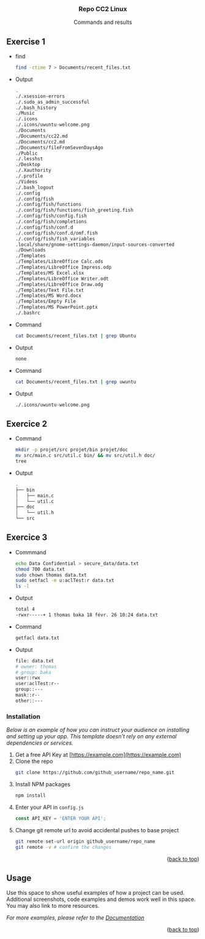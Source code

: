 <br />
<div align="center">
  <h3 align="center">Repo CC2 Linux</h3>

  <p align="center">
  	Commands and results
  </p>
</div>



<!-- CC2 -->
## Exercise 1

* find
  ```sh
  find -ctime 7 > Documents/recent_files.txt
  ```

* Output
  ```sh
  .
  ./.xsession-errors
  ./.sudo_as_admin_successful
  ./.bash_history
  ./Music
  ./.icons
  ./.icons/uwuntu-welcome.png
  ./Documents
  ./Documents/cc22.md
  ./Documents/cc2.md
  ./Documents/fileFromSevenDaysAgo
  ./Public
  ./.lesshst
  ./Desktop
  ./.Xauthority
  ./.profile
  ./Videos
  ./.bash_logout
  ./.config
  ./.config/fish
  ./.config/fish/functions
  ./.config/fish/functions/fish_greeting.fish
  ./.config/fish/config.fish
  ./.config/fish/completions
  ./.config/fish/conf.d
  ./.config/fish/conf.d/omf.fish
  ./.config/fish/fish_variables
  .local/share/gnome-settings-daemon/input-sources-converted
  ./Downloads
  ./Templates
  ./Templates/LibreOffice Calc.ods
  ./Templates/LibreOffice Impress.odp
  ./Templates/MS Excel.xlsx
  ./Templates/LibreOffice Writer.odt
  ./Templates/LibreOffice Draw.odg
  ./Templates/Text File.txt
  ./Templates/MS Word.docx
  ./Templates/Empty File
  ./Templates/MS PowerPoint.pptx
  ./.bashrc
  ```  

* Command 
  ```sh
  cat Documents/recent_files.txt | grep Ubuntu
  ```
* Output
  ```sh
  none
  ```

* Command 
  ```sh
  cat Documents/recent_files.txt | grep uwuntu                                                                                                                                                                       1 (0.002s) < 10:- output :
  ```
* Output
  ```sh
  ./.icons/uwuntu-welcome.png
  ```

## Exercice 2

* Command
  ```sh
  mkdir -p projet/src projet/bin projet/doc
  mv src/main.c src/util.c bin/ && mv src/util.h doc/
  tree
  ```
* Output 
  ```sh
  .
  ├── bin
  │   ├── main.c
  │   └── util.c
  ├── doc
  │   └── util.h
  └── src
  ```

## Exercice 3
* Commmand
  ```sh
  echo Data Confidential > secure_data/data.txt
  chmod 700 data.txt
  sudo chown thomas data.txt
  sudo setfacl -m u:aclTest:r data.txt
  ls -l
  ```
* Output
  ```sh
  total 4
  -rwxr-----+ 1 thomas baka 18 févr. 26 10:24 data.txt
  ```
* Command
  ```sh
  getfacl data.txt
  ```
* Output
  ```sh
  file: data.txt
  # owner: thomas
  # group: baka
  user::rwx
  user:aclTest:r--
  group::---
  mask::r--
  other::---
  ```


### Installation
_Below is an example of how you can instruct your audience on installing and setting up your app. This template doesn't rely on any external dependencies or services._

1. Get a free API Key at [https://example.com](https://example.com)
2. Clone the repo
   ```sh
   git clone https://github.com/github_username/repo_name.git
   ```
3. Install NPM packages
   ```sh
   npm install
   ```
4. Enter your API in `config.js`
   ```js
   const API_KEY = 'ENTER YOUR API';
   ```
5. Change git remote url to avoid accidental pushes to base project
   ```sh
   git remote set-url origin github_username/repo_name
   git remote -v # confirm the changes
   ```

<p align="right">(<a href="#readme-top">back to top</a>)</p>



<!-- USAGE EXAMPLES -->
## Usage

Use this space to show useful examples of how a project can be used. Additional screenshots, code examples and demos work well in this space. You may also link to more resources.

_For more examples, please refer to the [Documentation](https://example.com)_

<p align="right">(<a href="#readme-top">back to top</a>)</p>




